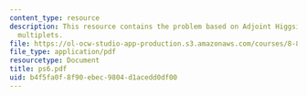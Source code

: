 ```yaml
---
content_type: resource
description: This resource contains the problem based on Adjoint Higgsing, Supergravity
  multiplets.
file: https://ol-ocw-studio-app-production.s3.amazonaws.com/courses/8-871-selected-topics-in-theoretical-particle-physics-branes-and-gauge-theory-dynamics-fall-2004/b4f5fa0f8f90ebec9804d1acedd0df00_ps6.pdf
file_type: application/pdf
resourcetype: Document
title: ps6.pdf
uid: b4f5fa0f-8f90-ebec-9804-d1acedd0df00
---
```

